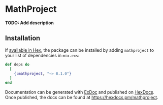 # MathProject

**TODO: Add description**

## Installation

If [available in Hex](https://hex.pm/docs/publish), the package can be installed
by adding `mathproject` to your list of dependencies in `mix.exs`:

```elixir
def deps do
  [
    {:mathproject, "~> 0.1.0"}
  ]
end
```

Documentation can be generated with [ExDoc](https://github.com/elixir-lang/ex_doc)
and published on [HexDocs](https://hexdocs.pm). Once published, the docs can
be found at <https://hexdocs.pm/mathproject>.

